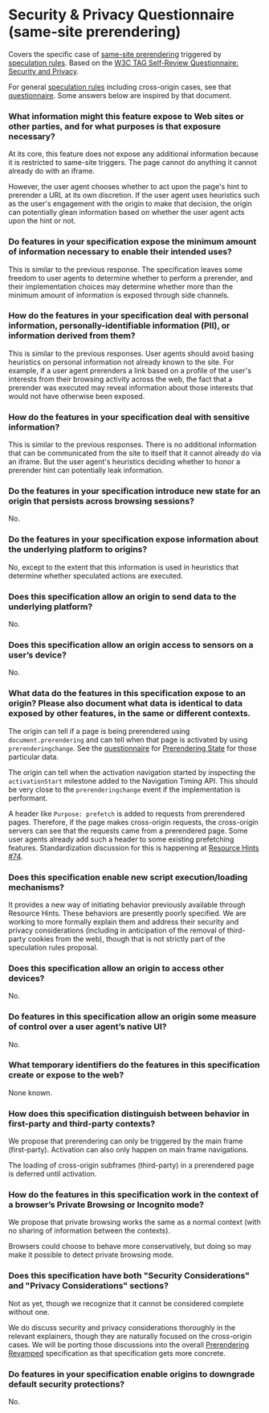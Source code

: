 # Security & Privacy Questionnaire (same-site prerendering)

Covers the specific case of [same-site prerendering](./prerendering-same-site.md) triggered by [speculation rules](./triggers.md). Based on the [W3C TAG Self-Review Questionnaire: Security and Privacy](https://w3ctag.github.io/security-questionnaire/).

For general [speculation rules](triggers.md) including cross-origin cases, see that [questionnaire](speculation-rules-security-privacy-questionnaire.md). Some answers below are inspired by that document.

### What information might this feature expose to Web sites or other parties, and for what purposes is that exposure necessary?

At its core, this feature does not expose any additional information because it is restricted to same-site triggers. The page cannot do anything it cannot already do with an iframe.

However, the user agent chooses whether to act upon the page's hint to prerender a URL at its own discretion. If the user agent uses heuristics such as the user's engagement with the origin to make that decision, the origin can potentially glean information based on whether the user agent acts upon the hint or not.

### Do features in your specification expose the minimum amount of information necessary to enable their intended uses?

This is similar to the previous response. The specification leaves some freedom to user agents to determine whether to perform a prerender, and their implementation choices may determine whether more than the minimum amount of information is exposed through side channels.

### How do the features in your specification deal with personal information, personally-identifiable information (PII), or information derived from them?

This is similar to the previous responses. User agents should avoid basing heuristics on personal information not already known to the site. For example, if a user agent prerenders a link based on a profile of the user's interests from their browsing activity across the web, the fact that a prerender was executed may reveal information about those interests that would not have otherwise been exposed.

### How do the features in your specification deal with sensitive information?

This is similar to the previous responses. There is no additional information that can be communicated from the site to itself that it cannot already do via an iframe. But the user agent's heuristics deciding whether to honor a prerender hint can potentially leak information.

### Do the features in your specification introduce new state for an origin that persists across browsing sessions?

No.

### Do the features in your specification expose information about the underlying platform to origins?

No, except to the extent that this information is used in heuristics that determine whether speculated actions are executed.

### Does this specification allow an origin to send data to the underlying platform?

No.

### Does this specification allow an origin access to sensors on a user’s device?

No.

### What data do the features in this specification expose to an origin? Please also document what data is identical to data exposed by other features, in the same or different contexts.

The origin can tell if a page is being prerendered using `document.prerendering` and can tell when that page is activated by using `prerenderingchange`. See the [questionnaire](prerendering-state-privacy-questionnaire.md) for [Prerendering State](prerendering-state.md) for those particular data.

The origin can tell when the activation navigation started by inspecting the `activationStart` milestone added to the Navigation Timing API. This should be very close to the `prerenderingchange` event if the implementation is performant.

A header like `Purpose: prefetch` is added to requests from prerendered pages. Therefore, if the page makes cross-origin requests, the cross-origin servers can see that the requests came from a prerendered page. Some user agents already add such a header to some existing prefetching features. Standardization discussion for this is happening at [Resource Hints #74](https://github.com/w3c/resource-hints/issues/74).

### Does this specification enable new script execution/loading mechanisms?

It provides a new way of initiating behavior previously available through Resource Hints. These behaviors are presently poorly specified. We are working to more formally explain them and address their security and privacy considerations (including in anticipation of the removal of third-party cookies from the web), though that is not strictly part of the speculation rules proposal.

### Does this specification allow an origin to access other devices?

No.

### Do features in this specification allow an origin some measure of control over a user agent’s native UI?

No.

### What temporary identifiers do the features in this specification create or expose to the web?

None known.

### How does this specification distinguish between behavior in first-party and third-party contexts?

We propose that prerendering can only be triggered by the main frame (first-party). Activation can also only happen on main frame navigations.

The loading of cross-origin subframes (third-party) in a prerendered page is deferred until activation.

### How do the features in this specification work in the context of a browser’s Private Browsing or Incognito mode?

We propose that private browsing works the same as a normal context (with no sharing of information between the contexts).

Browsers could choose to behave more conservatively, but doing so may make it possible to detect private browsing mode.

### Does this specification have both "Security Considerations" and "Privacy Considerations" sections?

Not as yet, though we recognize that it cannot be considered complete without one.

We do discuss security and privacy considerations thoroughly in the relevant explainers, though they are naturally focused on the cross-origin cases. We will be porting those discussions into the overall [Prerendering Revamped](https://wicg.github.io/nav-speculation/prerendering.html) specification as that specification gets more concrete.

### Do features in your specification enable origins to downgrade default security protections?

No.
